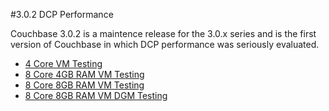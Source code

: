 #3.0.2 DCP Performance

Couchbase 3.0.2 is a maintence release for the 3.0.x series and is the first version of Couchbase in which DCP performance was seriously evaluated.

* [4 Core VM Testing](4-core-vm/overview.md)
* [8 Core 4GB RAM VM Testing](8-core-4gb-ram-vm/overview.md)
* [8 Core 8GB RAM VM Testing](8-core-8gb-ram-vm/overview.md)
* [8 Core 8GB RAM VM DGM Testing](8-core-8gb-ram-vm-DGM/overview.md)